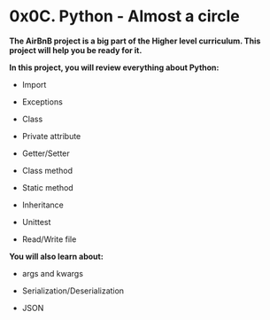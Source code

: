 # 0x0C. Python - Almost a circle

**The AirBnB project is a big part of the Higher level curriculum. This project will help you be ready for it.**

**In this project, you will review everything about Python:**


* Import

* Exceptions

* Class

* Private attribute

* Getter/Setter

* Class method

* Static method

* Inheritance

* Unittest

* Read/Write file

**You will also learn about:**


* args and kwargs

* Serialization/Deserialization

* JSON
